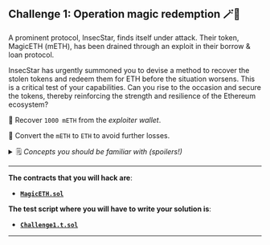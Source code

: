 ## **Challenge 1: Operation magic redemption** 🪄🔮

A prominent protocol, InsecStar, finds itself under attack. Their token, MagicETH (mETH), has been drained through an exploit in their borrow & loan protocol.

InsecStar has urgently summoned you to devise a method to recover the stolen tokens and redeem them for ETH before the situation worsens. This is a critical test of your capabilities. Can you rise to the occasion and secure the tokens, thereby reinforcing the strength and resilience of the Ethereum ecosystem?

📌 Recover `1000 mETH` from the *exploiter wallet*.

📌 Convert the `mETH` to `ETH` to avoid further losses.

<details>
<summary>🗒️ <i>Concepts you should be familiar with (spoilers!)</i></summary>
    <ul>
    <li><i><a href=https://ethereum.org/en/developers/docs/standards/tokens/erc-20>The ERC20 token standard</a>
    </i></li>
    <li><i>Review the $DEI incident.</i></li>
    </ul>
</details>

-------------
**The contracts that you will hack are**:

- **[`MagicETH.sol`](./MagicETH.sol)**

**The test script where you will have to write your solution is**:
- **[`Challenge1.t.sol`](../../test/Challenge1.t.sol)**

-------------
